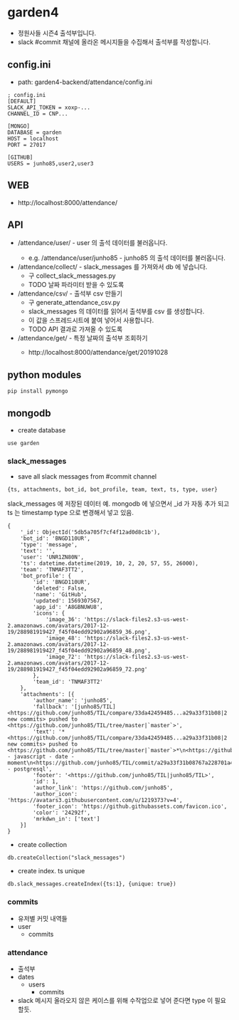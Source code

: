 # garden4
* 정원사들 시즌4 출석부입니다.
* slack #commit 채널에 올라온 메시지들을 수집해서 출석부를 작성합니다.

## config.ini
* path: garden4-backend/attendance/config.ini
```
; config.ini
[DEFAULT]
SLACK_API_TOKEN = xoxp-...
CHANNEL_ID = CNP...

[MONGO]
DATABASE = garden
HOST = localhost
PORT = 27017

[GITHUB]
USERS = junho85,user2,user3
```

## WEB
* http://localhost:8000/attendance/

## API
* /attendance/user/<user> - user 의 출석 데이터를 불러옵니다.
  * e.g. /attendance/user/junho85 - junho85 의 출석 데이터를 불러옵니다.
* /attendance/collect/ - slack_messages 를 가져와서 db 에 넣습니다.
  * 구 collect_slack_messages.py
  * TODO 날짜 파라미터 받을 수 있도록
* /attendance/csv/ - 출석부 csv 만들기
  * 구 generate_attendance_csv.py
  * slack_messages 의 데이터를 읽어서 출석부를 csv 를 생성합니다.
  * 이 값을 스프레드시트에 붙여 넣어서 사용합니다.
  * TODO API 결과로 가져올 수 있도록
* /attendance/get/<date> - 특정 날짜의 출석부 조회하기
  * http://localhost:8000/attendance/get/20191028

## python modules
```
pip install pymongo
```

## mongodb
* create database
```
use garden
```

### slack_messages
* save all slack messages from #commit channel
```
{ts, attachments, bot_id, bot_profile, team, text, ts, type, user}
```

slack_messages 에 저장된 데이터 예. mongodb 에 넣으면서 _id 가 자동 추가 되고 ts 는 timestamp type 으로 변경해서 넣고 있음.
```
{
	'_id': ObjectId('5db5a705f7cf4f12ad0d8c1b'),
	'bot_id': 'BNGD110UR',
	'type': 'message',
	'text': '',
	'user': 'UNR1ZN80N',
	'ts': datetime.datetime(2019, 10, 2, 20, 57, 55, 26000),
	'team': 'TNMAF3TT2',
	'bot_profile': {
		'id': 'BNGD110UR',
		'deleted': False,
		'name': 'GitHub',
		'updated': 1569307567,
		'app_id': 'A8GBNUWU8',
		'icons': {
			'image_36': 'https://slack-files2.s3-us-west-2.amazonaws.com/avatars/2017-12-19/288981919427_f45f04edd92902a96859_36.png',
			'image_48': 'https://slack-files2.s3-us-west-2.amazonaws.com/avatars/2017-12-19/288981919427_f45f04edd92902a96859_48.png',
			'image_72': 'https://slack-files2.s3-us-west-2.amazonaws.com/avatars/2017-12-19/288981919427_f45f04edd92902a96859_72.png'
		},
		'team_id': 'TNMAF3TT2'
	},
	'attachments': [{
		'author_name': 'junho85',
		'fallback': '[junho85/TIL] <https://github.com/junho85/TIL/compare/33da42459485...a29a33f31b08|2 new commits> pushed to <https://github.com/junho85/TIL/tree/master|`master`>',
		'text': '*<https://github.com/junho85/TIL/compare/33da42459485...a29a33f31b08|2 new commits> pushed to <https://github.com/junho85/TIL/tree/master|`master`>*\n<https://github.com/junho85/TIL/commit/027dfe626170f09e8c1deb5e75b4fc4e9565ffce|`027dfe62`> - javascript - date - moment\n<https://github.com/junho85/TIL/commit/a29a33f31b08767a228701a4737c131d75902ab9|`a29a33f3`> - postgresql',
		'footer': '<https://github.com/junho85/TIL|junho85/TIL>',
		'id': 1,
		'author_link': 'https://github.com/junho85',
		'author_icon': 'https://avatars3.githubusercontent.com/u/1219373?v=4',
		'footer_icon': 'https://github.githubassets.com/favicon.ico',
		'color': '24292f',
		'mrkdwn_in': ['text']
	}]
}
```

* create collection
```
db.createCollection("slack_messages")
```
* create index. ts unique
```
db.slack_messages.createIndex({ts:1}, {unique: true})
```

### commits
* 유저별 커밋 내역들
* user
  * commits

### attendance
* 출석부
* dates
  * users
    * commits
* slack 메시지 올라오지 않은 케이스를 위해 수작업으로 넣어 준다면 type 이 필요할듯.

